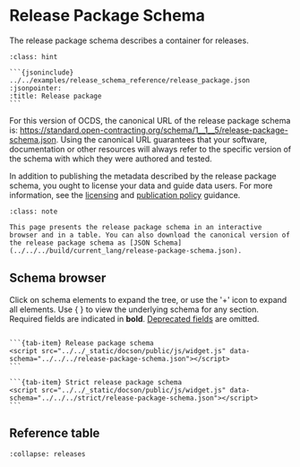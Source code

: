 # Release Package Schema

The release package schema describes a container for releases.

````{admonition} Example
:class: hint

```{jsoninclude} ../../examples/release_schema_reference/release_package.json
:jsonpointer:
:title: Release package
```
````

For this version of OCDS, the canonical URL of the release package schema is: <https://standard.open-contracting.org/schema/1__1__5/release-package-schema.json>. Using the canonical URL guarantees that your software, documentation or other resources will always refer to the specific version of the schema with which they were authored and tested.

In addition to publishing the metadata described by the release package schema, you ought to license your data and guide data users. For more information, see the [licensing](../../guidance/publish.md#license-your-data) and [publication policy](../../guidance/publish.md#finalize-your-publication-policy) guidance.

```{admonition} Browsing the schema
:class: note

This page presents the release package schema in an interactive browser and in a table. You can also download the canonical version of the release package schema as [JSON Schema](../../../build/current_lang/release-package-schema.json).
```

## Schema browser

Click on schema elements to expand the tree, or use the '+' icon to expand all elements. Use { } to view the underlying schema for any section. Required fields are indicated in **bold**. [Deprecated fields](../../governance/deprecation) are omitted.

````{tab-set}

```{tab-item} Release package schema
<script src="../../_static/docson/public/js/widget.js" data-schema="../../../release-package-schema.json"></script>
```

```{tab-item} Strict release package schema
<script src="../../_static/docson/public/js/widget.js" data-schema="../../../strict/release-package-schema.json"></script>
```

````

## Reference table

```{jsonschema} ../../../build/current_lang/release-package-schema.json
:collapse: releases
```
